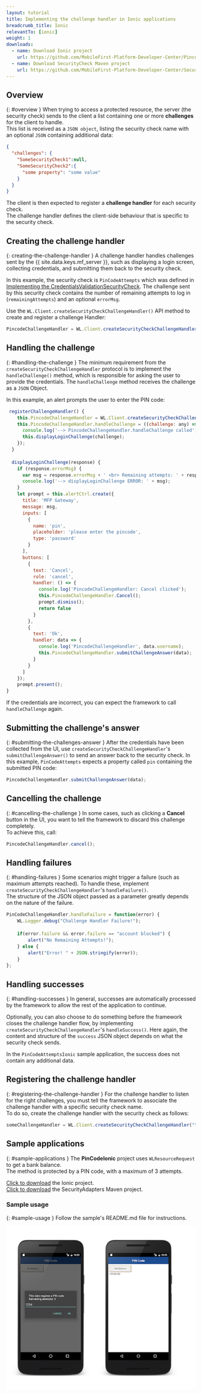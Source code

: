 ```yaml
---
layout: tutorial
title: Implementing the challenge handler in Ionic applications
breadcrumb_title: Ionic
relevantTo: [ionic]
weight: 1
downloads:
  - name: Download Ionic project
    url: https://github.com/MobileFirst-Platform-Developer-Center/PincodeIonic
  - name: Download SecurityCheck Maven project
    url: https://github.com/MobileFirst-Platform-Developer-Center/SecurityCheckAdapters/tree/release80
---
```

<!-- NLS_CHARSET=UTF-8 -->
## Overview
{: #overview }
When trying to access a protected resource, the server (the security check) sends to the client a list containing one or more **challenges** for the client to handle.  
This list is received as a `JSON object`, listing the security check name with an optional `JSON` containing additional data:

```json
{
  "challenges": {
    "SomeSecurityCheck1":null,
    "SomeSecurityCheck2":{
      "some property": "some value"
    }
  }
}
```

The client is then expected to register a **challenge handler** for each security check.  
The challenge handler defines the client-side behaviour that is specific to the security check.

## Creating the challenge handler
{: creating-the-challenge-handler }
A challenge handler handles challenges sent by the {{ site.data.keys.mf_server }}, such as displaying a login screen, collecting credentials, and submitting them back to the security check.

In this example, the security check is `PinCodeAttempts` which was defined in [Implementing the CredentialsValidationSecurityCheck](../security-check). The challenge sent by this security check contains the number of remaining attempts to log in (`remainingAttempts`) and an optional `errorMsg`.


Use the `WL.Client.createSecurityCheckChallengeHandler()` API method to create and register a challenge Handler:

```javascript
PincodeChallengeHandler = WL.Client.createSecurityCheckChallengeHandler("PinCodeAttempts");
```

## Handling the challenge
{: #handling-the-challenge }
The minimum requirement from the `createSecurityCheckChallengeHandler` protocol is to implement the `handleChallenge()` method, which is responsible for asking the user to provide the credentials. The `handleChallenge` method receives the challenge as a `JSON` Object.

In this example, an alert prompts the user to enter the PIN code:

```javascript
 registerChallengeHandler() {
    this.PincodeChallengeHandler = WL.Client.createSecurityCheckChallengeHandler("PinCodeAttempts");
    this.PincodeChallengeHandler.handleChallenge = ((challenge: any) => {
      console.log('--> PincodeChallengeHandler.handleChallenge called');
      this.displayLoginChallenge(challenge);
    });
  }

  displayLoginChallenge(response) {
    if (response.errorMsg) {
      var msg = response.errorMsg + ' <br> Remaining attempts: ' + response.remainingAttempts;
      console.log('--> displayLoginChallenge ERROR: ' + msg);
    }
    let prompt = this.alertCtrl.create({
      title: 'MFP Gateway',
      message: msg,
      inputs: [
        {
          name: 'pin',
          placeholder: 'please enter the pincode',
          type: 'password'
        }
      ],
      buttons: [
        {
          text: 'Cancel',
          role: 'cancel',
          handler: () => {
            console.log('PincodeChallengeHandler: Cancel clicked');
            this.PincodeChallengeHandler.Cancel();
            prompt.dismiss();
            return false
          }
        },
        {
          text: 'Ok',
          handler: data => {
            console.log('PincodeChallengeHandler', data.username);
            this.PincodeChallengeHandler.submitChallengeAnswer(data);
          }
        }
      ]
    });
    prompt.present();
}
```

If the credentials are incorrect, you can expect the framework to call `handleChallenge` again.

## Submitting the challenge's answer
{: #submitting-the-challenges-answer }
After the credentials have been collected from the UI, use `createSecurityCheckChallengeHandler`'s `submitChallengeAnswer()` to send an answer back to the security check. In this example, `PinCodeAttempts` expects a property called `pin` containing the submitted PIN code:

```javascript
PincodeChallengeHandler.submitChallengeAnswer(data);
```

## Cancelling the challenge
{: #cancelling-the-challenge }
In some cases, such as clicking a **Cancel** button in the UI, you want to tell the framework to discard this challenge completely.  
To achieve this, call:

```javascript
PincodeChallengeHandler.cancel();
```

## Handling failures
{: #handling-failures }
Some scenarios might trigger a failure (such as maximum attempts reached). To handle these, implement `createSecurityCheckChallengeHandler`'s `handleFailure()`.  
The structure of the JSON object passed as a parameter greatly depends on the nature of the failure.

```javascript
PinCodeChallengeHandler.handleFailure = function(error) {
    WL.Logger.debug("Challenge Handler Failure!");

    if(error.failure && error.failure == "account blocked") {
        alert("No Remaining Attempts!");  
    } else {
        alert("Error! " + JSON.stringify(error));
    }
};
```

## Handling successes
{: #handling-successes }
In general, successes are automatically processed by the framework to allow the rest of the application to continue.

Optionally, you can also choose to do something before the framework closes the challenge handler flow, by implementing `createSecurityCheckChallengeHandler`'s `handleSuccess()`. Here again, the content and structure of the `success` JSON object depends on what the security check sends.

In the `PinCodeAttemptsIonic` sample application, the success does not contain any additional data.

## Registering the challenge handler
{: #registering-the-challenge-handler }
For the challenge handler to listen for the right challenges, you must tell the framework to associate the challenge handler with a specific security check name.  
To do so, create the challenge handler with the security check as follows:

```javascript
someChallengeHandler = WL.Client.createSecurityCheckChallengeHandler("the-securityCheck-name");
```

## Sample applications
{: #sample-applications }
The **PinCodeIonic**  project uses `WLResourceRequest` to get a bank balance.  
The method is protected by a PIN code, with a maximum of 3 attempts.

[Click to download](https://github.com/MobileFirst-Platform-Developer-Center/PincodeIonic) the Ionic project.  
[Click to download](https://github.com/MobileFirst-Platform-Developer-Center/SecurityCheckAdapters/tree/release80) the SecurityAdapters Maven project.  

### Sample usage
{: #sample-usage }
Follow the sample's README.md file for instructions.

![Sample application](pincode-attempts-cordova.png)

